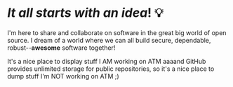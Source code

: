 # _It all starts with an idea_! 💡

I'm here to share and collaborate on software in the great big world of open source. I dream of a world where we can all build secure, dependable, robust--**awesome** software together!

It's a nice place to display stuff I AM working on ATM aaaand GitHub provides unlimited storage for public repositories, so it's a nice place to dump stuff I'm NOT working on ATM ;)

<!--P.S. if you're reading this--I like your style 🤙!-->
